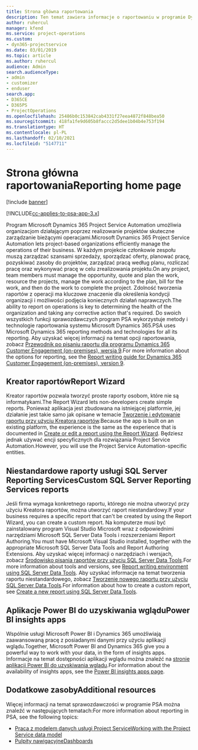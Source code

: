 ```yaml
---
title: Strona główna raportowania
description: Ten temat zawiera informacje o raportowaniu w programie Dynamics 365 Project Service Automation.
author: ruhercul
manager: kfend
ms.service: project-operations
ms.custom:
- dyn365-projectservice
ms.date: 03/01/2019
ms.topic: article
ms.author: ruhercul
audience: Admin
search.audienceType:
- admin
- customizer
- enduser
search.app:
- D365CE
- D365PS
- ProjectOperations
ms.openlocfilehash: 25486b0c153842cab4331f27eea4872f848bea50
ms.sourcegitcommit: 418fa1fe9d605b8faccc2d5dee1b04b4e753f194
ms.translationtype: HT
ms.contentlocale: pl-PL
ms.lasthandoff: 02/10/2021
ms.locfileid: "5147711"
---
```

# <a name="reporting-home-page"></a><span data-ttu-id="7c1b9-103">Strona główna raportowania</span><span class="sxs-lookup"><span data-stu-id="7c1b9-103">Reporting home page</span></span>

[!include [banner](../includes/psa-now-project-operations.md)]

[!INCLUDE[cc-applies-to-psa-app-3.x](../includes/cc-applies-to-psa-app-3x.md)]

<span data-ttu-id="7c1b9-104">Program Microsoft Dynamics 365 Project Service Automation umożliwia organizacjom działającym poprzez realizowanie projektów skuteczne zarządzanie bieżącymi operacjami.</span><span class="sxs-lookup"><span data-stu-id="7c1b9-104">Microsoft Dynamics 365 Project Service Automation lets project-based organizations efficiently manage the operations of their business.</span></span> <span data-ttu-id="7c1b9-105">W każdym projekcie członkowie zespołu muszą zarządzać szansami sprzedaży, sporządzać oferty, planować pracę, pozyskiwać zasoby do projektów, zarządzać pracą według planu, rozliczać pracę oraz wykonywać pracę w celu zrealizowania projektu.</span><span class="sxs-lookup"><span data-stu-id="7c1b9-105">On any project, team members must manage the opportunity, quote and plan the work, resource the projects, manage the work according to the plan, bill for the work, and then do the work to complete the project.</span></span> <span data-ttu-id="7c1b9-106">Zdolność tworzenia raportów z operacji ma kluczowe znaczenie dla określenia kondycji organizacji i możliwości podjęcia koniecznych działań naprawczych.</span><span class="sxs-lookup"><span data-stu-id="7c1b9-106">The ability to report on operations is key to determining the health of the organization and taking any corrective action that's required.</span></span> <span data-ttu-id="7c1b9-107">Do swoich wszystkich funkcji sprawozdawczych program PSA wykorzystuje metody i technologie raportowania systemu Microsoft Dynamics 365.</span><span class="sxs-lookup"><span data-stu-id="7c1b9-107">PSA uses Microsoft Dynamics 365 reporting methods and technologies for all its reporting.</span></span> <span data-ttu-id="7c1b9-108">Aby uzyskać więcej informacji na temat opcji raportowania, zobacz [Przewodnik po pisaniu raportu dla programu Dynamics 365 Customer Engagement (on-premises), wersja 9](https://docs.microsoft.com/dynamics365/customerengagement/on-premises/analytics/reporting-analytics-with-dynamics-365).</span><span class="sxs-lookup"><span data-stu-id="7c1b9-108">For more information about the options for reporting, see the [Report writing guide for Dynamics 365 Customer Engagement (on-premises), version 9](https://docs.microsoft.com/dynamics365/customerengagement/on-premises/analytics/reporting-analytics-with-dynamics-365).</span></span>

## <a name="report-wizard"></a><span data-ttu-id="7c1b9-109">Kreator raportów</span><span class="sxs-lookup"><span data-stu-id="7c1b9-109">Report Wizard</span></span>

<span data-ttu-id="7c1b9-110">Kreator raportów pozwala tworzyć proste raporty osobom, które nie są informatykami.</span><span class="sxs-lookup"><span data-stu-id="7c1b9-110">The Report Wizard lets non-developers create simple reports.</span></span> <span data-ttu-id="7c1b9-111">Ponieważ aplikacja jest zbudowana na istniejącej platformie, jej działanie jest takie samo jak opisane w temacie [Tworzenie i edytowanie raportu przy użyciu Kreatora raportów](https://docs.microsoft.com/dynamics365/customerengagement/on-premises/basics/create-edit-copy-report-wizard).</span><span class="sxs-lookup"><span data-stu-id="7c1b9-111">Because the app is built on an existing platform, the experience is the same as the experience that is documented in [Create or edit a report using the Report Wizard](https://docs.microsoft.com/dynamics365/customerengagement/on-premises/basics/create-edit-copy-report-wizard).</span></span> <span data-ttu-id="7c1b9-112">Będziesz jednak używać encji specyficznych dla rozwiązania Project Service Automation.</span><span class="sxs-lookup"><span data-stu-id="7c1b9-112">However, you will use the Project Service Automation-specific entities.</span></span>

## <a name="custom-sql-server-reporting-services-reports"></a><span data-ttu-id="7c1b9-113">Niestandardowe raporty usługi SQL Server Reporting Services</span><span class="sxs-lookup"><span data-stu-id="7c1b9-113">Custom SQL Server Reporting Services reports</span></span>

<span data-ttu-id="7c1b9-114">Jeśli firma wymaga konkretnego raportu, którego nie można utworzyć przy użyciu Kreatora raportów, można utworzyć raport niestandardowy.</span><span class="sxs-lookup"><span data-stu-id="7c1b9-114">If your business requires a specific report that can't be created by using the Report Wizard, you can create a custom report.</span></span> <span data-ttu-id="7c1b9-115">Na komputerze musi być zainstalowany program Visual Studio Microsoft wraz z odpowiednimi narzędziami Microsoft SQL Server Data Tools i rozszerzeniami Report Authoring.</span><span class="sxs-lookup"><span data-stu-id="7c1b9-115">You must have Microsoft Visual Studio installed, together with the appropriate Microsoft SQL Server Data Tools and Report Authoring Extensions.</span></span> <span data-ttu-id="7c1b9-116">Aby uzyskać więcej informacji o narzędziach i wersjach, zobacz [Środowisko pisania raportów przy użyciu SQL Server Data Tools](https://docs.microsoft.com/dynamics365/customerengagement/on-premises/analytics/report-writing-environment-using-sql-server-data-tools).</span><span class="sxs-lookup"><span data-stu-id="7c1b9-116">For more information about tools and versions, see [Report writing environment using SQL Server Data Tools](https://docs.microsoft.com/dynamics365/customerengagement/on-premises/analytics/report-writing-environment-using-sql-server-data-tools).</span></span> <span data-ttu-id="7c1b9-117">Aby uzyskać informacje na temat tworzenia raportu niestandardowego, zobacz [Tworzenie nowego raportu przy użyciu SQL Server Data Tools](https://docs.microsoft.com/dynamics365/customerengagement/on-premises/analytics/create-a-new-report-using-sql-server-data-tools).</span><span class="sxs-lookup"><span data-stu-id="7c1b9-117">For information about how to create a custom report, see [Create a new report using SQL Server Data Tools](https://docs.microsoft.com/dynamics365/customerengagement/on-premises/analytics/create-a-new-report-using-sql-server-data-tools).</span></span>

## <a name="power-bi-insights-apps"></a><span data-ttu-id="7c1b9-118">Aplikacje Power BI do uzyskiwania wglądu</span><span class="sxs-lookup"><span data-stu-id="7c1b9-118">Power BI insights apps</span></span>

<span data-ttu-id="7c1b9-119">Wspólnie usługi Microsoft Power BI i Dynamics 365 umożliwiają zaawansowaną pracę z posiadanymi danymi przy użyciu aplikacji wglądu.</span><span class="sxs-lookup"><span data-stu-id="7c1b9-119">Together, Microsoft Power BI and Dynamics 365 give you a powerful way to work with your data, in the form of insights apps.</span></span> <span data-ttu-id="7c1b9-120">Informacje na temat dostępności aplikacji wglądu można znaleźć na [stronie aplikacji Power BI do uzyskiwania wglądu](https://powerbi.microsoft.com/power-bi-insights-apps/).</span><span class="sxs-lookup"><span data-stu-id="7c1b9-120">For information about the availability of insights apps, see the [Power BI insights apps page](https://powerbi.microsoft.com/power-bi-insights-apps/).</span></span>


## <a name="additional-resources"></a><span data-ttu-id="7c1b9-121">Dodatkowe zasoby</span><span class="sxs-lookup"><span data-stu-id="7c1b9-121">Additional resources</span></span>
<span data-ttu-id="7c1b9-122">Więcej informacji na temat sprawozdawczości w programie PSA można znaleźć w następujących tematach:</span><span class="sxs-lookup"><span data-stu-id="7c1b9-122">For more information about reporting in PSA, see the following topics:</span></span>

- [<span data-ttu-id="7c1b9-123">Praca z modelem danych usługi Project Service</span><span class="sxs-lookup"><span data-stu-id="7c1b9-123">Working with the Project Service data model</span></span>](reports-working-project-service-data-model.md)
- [<span data-ttu-id="7c1b9-124">Pulpity nawigacyjne</span><span class="sxs-lookup"><span data-stu-id="7c1b9-124">Dashboards</span></span>](reports-dashboards.md)

